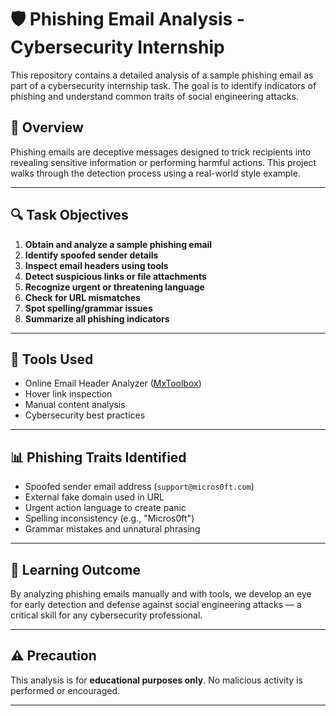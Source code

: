 # 🛡️ Phishing Email Analysis - Cybersecurity Internship

This repository contains a detailed analysis of a sample phishing email as part of a cybersecurity internship task. The goal is to identify indicators of phishing and understand common traits of social engineering attacks.

## 📄 Overview

Phishing emails are deceptive messages designed to trick recipients into revealing sensitive information or performing harmful actions. This project walks through the detection process using a real-world style example.

---

## 🔍 Task Objectives

1. **Obtain and analyze a sample phishing email**
2. **Identify spoofed sender details**
3. **Inspect email headers using tools**
4. **Detect suspicious links or file attachments**
5. **Recognize urgent or threatening language**
6. **Check for URL mismatches**
7. **Spot spelling/grammar issues**
8. **Summarize all phishing indicators**

---

## 🧪 Tools Used

- Online Email Header Analyzer ([MxToolbox](https://mxtoolbox.com/EmailHeaders.aspx))
- Hover link inspection
- Manual content analysis
- Cybersecurity best practices

---

## 📊 Phishing Traits Identified

- Spoofed sender email address (`support@micros0ft.com`)
- External fake domain used in URL
- Urgent action language to create panic
- Spelling inconsistency (e.g., "Micros0ft")
- Grammar mistakes and unnatural phrasing

---

## 🧠 Learning Outcome

By analyzing phishing emails manually and with tools, we develop an eye for early detection and defense against social engineering attacks — a critical skill for any cybersecurity professional.

---

## ⚠️ Precaution

This analysis is for **educational purposes only**. No malicious activity is performed or encouraged.

---


